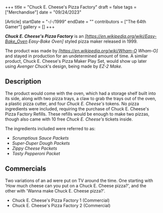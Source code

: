 +++
title = "Chuck E. Cheese's Pizza Factory"
draft = false
tags = ["Merchandise"]
date = "09/24/2023"

[Article]
startDate = "-/-/1999"
endDate = ""
contributors = ["The 64th Gamer"]
gallery = []
+++


<b><i>Chuck E. Cheese's Pizza Factory</b></i> is an <i>[https://en.wikipedia.org/wiki/Easy-Bake_Oven Easy-Bake Oven]</i> styled pizza maker released in 1999.

The product was made by <i>[https://en.wikipedia.org/wiki/Wham-O Wham-O]</i> and stayed in production for an undetermined amount of time. A similar product, Chuck E. Cheese's Pizza Maker Play Set, would show up later using <i>Avenger Chuck</i><nowiki/>'s design, being made by <i>EZ-2 Make.</i>

<h2> Description </h2>
The product would come with the oven, which had a storage shelf built into its side, along with two pizza trays, a claw to grab the trays out of the oven, a plastic pizza cutter, and four <i>Chuck E. Cheese's</i> tokens. No pizza ingredients were included, requiring the purchase of Chuck E. Cheese's Pizza Factory Refills. These refills would be enough to make two pizzas, though also came with 10 free <i>Chuck E. Cheese's</i> tickets inside.

The ingredients included were referred to as:

* <i>Scrumptious Sauce Packets</i>
* <i>Super-Duper Dough Packets</i>
* <i>Zippy Cheese Packets</i>
* <i>Tasty Pepperoni Packet</i>

<h2> Commercials </h2>
Two variations of an ad were put on TV around the time. One starting with 'How much cheese can you put on a Chuck E. Cheese pizza?', and the other with 'Wanna make Chuck E. Cheese pizza?'.

* Chuck E. Cheese's Pizza Factory 1 (Commercial)
* Chuck E. Cheese's Pizza Factory 2 (Commercial)


